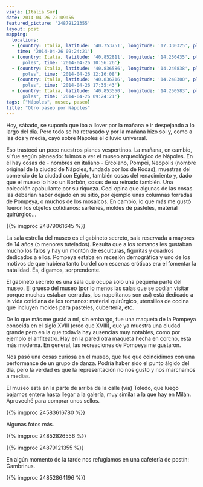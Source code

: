 ```yaml
---
viaje: [Italia Sur]
date: 2014-04-26 22:09:56
featured_picture: '24879121355'
layout: post
mapping:
  locations:
  - {country: Italia, latitude: '40.753751', longitude: '17.330325', place: Locorotondo,
    time: '2014-04-26 09:24:21'}
  - {country: Italia, latitude: '40.852811', longitude: '14.250435', place: "Ná\
      poles", time: '2014-04-26 10:56:26'}
  - {country: Italia, latitude: '40.836586', longitude: '14.246838', place: "Ná\
      poles", time: '2014-04-26 12:16:08'}
  - {country: Italia, latitude: '40.836716', longitude: '14.248300', place: "Ná\
      poles", time: '2014-04-26 17:35:43'}
  - {country: Italia, latitude: '40.853550', longitude: '14.250583', place: "Ná\
      poles", time: '2014-04-26 09:24:21'}
tags: ["Nápoles", museo, paseo]
title: "Otro paseo por Nápoles"
---
```

Hoy, sábado, se suponía que iba a llover por la mañana e ir despejando a lo largo del día. Pero todo se ha retrasado y por la mañana hizo sol y, como a las dos y media, cayó sobre Nápoles el diluvio universal.

Eso trastocó un poco nuestros planes vespertinos. La mañana, en cambio, sí fue según planeado: fuimos a ver el museo arqueológico de Nápoles. En él hay cosas de - nombres en italiano - Ercolano, Pompei, Neopolis (nombre original de la ciudad de Nápoles, fundada por los de Rodas), muestras del comercio de la ciudad con Egipto, también cosas del renacimiento y, dado que el museo lo hizo un Borbón, cosas de su reinado también. Una colección apabullante por su riqueza. Ceci opina que algunas de las cosas las deberían haber dejado en su sitio, por ejemplo unas columnas forradas de Pompeya, o muchos de los mosaicos. En cambio, lo que más me gustó fueron los objetos cotidianos: sartenes, moldes de pasteles, material quirúrgico...

{{% imgproc 24879061645 %}}

La sala estrella del museo es el gabineto secreto, sala reservada a mayores de 14 años (o menores tutelados). Resulta que a los romanos les gustaban mucho los falos y hay un montón de esculturas, figuritas y cuadros dedicados a ellos. Pompeya estaba en recesión demográfica y uno de los motivos de que hubiera tanto burdel con escenas eróticas era el fomentar la natalidad. Es, digamos, sorprendente.

El gabineto secreto es una sala que ocupa sólo una pequeña parte del museo. El grueso del museo (por lo menos las salas que se podían visitar porque muchas estaban cerradas, los napolitanos son así) está dedicado a la vida cotidiana de los romanos: material quirúrgico, utensilios de cocina que incluyen moldes para pasteles, cubertería, etc.

De lo que más me gustó a mí, sin embargo, fue una maqueta de la Pompeya conocida en el siglo XVIII (creo que XVIII), que ya muestra una ciudad grande pero en la que todavía hay ausencias muy notables, como por ejemplo el anfiteatro. Hay en la pared otra maqueta hecha en corcho, esta más moderna. En general, las recreaciones de Pompeya me gustaron.

Nos pasó una cosas curiosa en el museo, que fue que coincidimos con una performance de un grupo de danza. Podría haber sido el punto álgido del día, pero la verdad es que la representación no nos gustó y nos marchamos a medias.

El museo está en la parte de arriba de la calle (via) Toledo, que luego bajamos entera hasta llegar a la galería, muy similar a la que hay en Milán. Aproveché para comprar unos sellos.

{{% imgproc 24583616780 %}}

Algunas fotos más.

{{% imgproc 24852826556 %}}

{{% imgproc 24879121355 %}}

En algún momento de la tarde nos refugiamos en una cafetería de postín: Gambrinus.

{{% imgproc 24852864196 %}}
